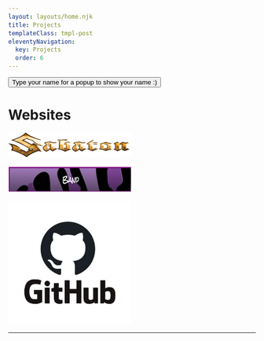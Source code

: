 ```yaml
---
layout: layouts/home.njk
title: Projects
templateClass: tmpl-post
eleventyNavigation:
  key: Projects
  order: 6
---
```

<p position="center"><button onclick="AlertName()">Type your name for a popup to show your name :)</button></p>

<div class="text-center">
        <h1>Websites</h1>
</div>
<div>
 <row>
    <div class="col-sm-4">
        <a href="https://murr88.github.io/band-website/" target="_blank"><img src="/img/Sabaton-logo.png" style="width: 250px;height: 50px;" alt="My tribute to Sabaton."></a>
    </div>
    <br>
    <div class="col-sm-4">
        <a href="https://murr88.github.io/punk-rock-bands/" target="_blank"><img src="/img/Punk-Rock-Bands.png" style="width: 250px;height: 50px;" alt="My Punk Rock Bands Website."></a>
    </div>
    <br>
    <div class="col-sm-4">
        <a href="https://github.com/Murr88" target="_blank"><img src="/img/Github-logo.png" style="width: 250px;height: 250px;" alt="My Github Profile."></a>
    </div>
</div>
<hr>
<br>